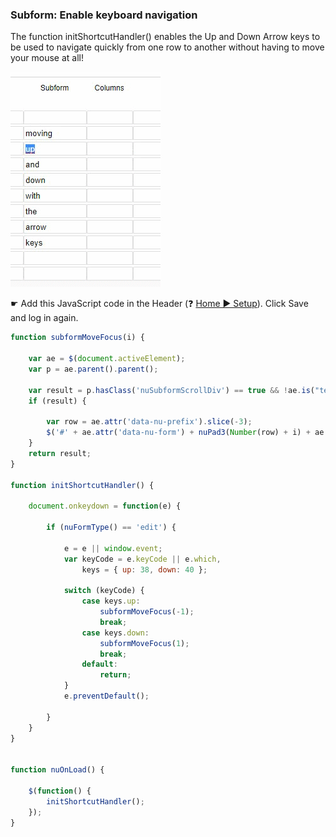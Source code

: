 ###  Subform: Enable keyboard navigation

The function initShortcutHandler() enables the Up and Down Arrow keys to be used to navigate quickly from one row to another without having to move your mouse at all!

<p align="left">
  <img src="screenshots/keyboard_navigation.gif">
</p>

☛  Add this JavaScript code in the Header (❓ [Home ► Setup](/common/setup_header.gif)). Click Save and log in again.

```javascript
function subformMoveFocus(i) {

    var ae = $(document.activeElement);
    var p = ae.parent().parent();

    var result = p.hasClass('nuSubformScrollDiv') == true && !ae.is("textarea") && !ae.hasClass('nuScroll');
    if (result) {
    
        var row = ae.attr('data-nu-prefix').slice(-3);
        $('#' + ae.attr('data-nu-form') + nuPad3(Number(row) + i) + ae.attr('id').substr(ae.attr('data-nu-form').length + 3)).focus();
    }
    return result;
}

function initShortcutHandler() {

    document.onkeydown = function(e) {

        if (nuFormType() == 'edit') {

            e = e || window.event;
            var keyCode = e.keyCode || e.which,
                keys = { up: 38, down: 40 };

            switch (keyCode) {
                case keys.up:
                    subformMoveFocus(-1);
                    break;
                case keys.down:
                    subformMoveFocus(1);
                    break;
                default:
                    return;
            }
            e.preventDefault();

        }
    }
}


function nuOnLoad() {

    $(function() {
    	initShortcutHandler();
    });
}
```
